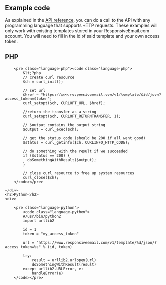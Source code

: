 <article>
    <h1>Example code</h1>
        <p>
            As explained in the <a href="/support/api/introduction">API reference</a>,
            you can do a call to the API with any programming language that
            supports HTTP requests. These examples will only work with existing templates
            stored in your ResponsiveEmail.com account. You will need to fill in the id of
            said template and your own access token.
        </p>

<div class="tabs">
    <h2>PHP</h2>
    <div>       
            
        <pre class="language-php"><code class="language-php">  
            &lt;?php
            // create curl resource
            $ch = curl_init();
            
            // set url
            $href = "https://www.responsiveemail.com/v1/template/$id/json?access_token=$token";
            curl_setopt($ch, CURLOPT_URL, $href);
            
            //return the transfer as a string
            curl_setopt($ch, CURLOPT_RETURNTRANSFER, 1);
            
            // $output contains the output string
            $output = curl_exec($ch);
            
            // get the status code (should be 200 if all went good)
            $status = curl_getinfo($ch, CURLINFO_HTTP_CODE);
            
            // do something with the result if we succeeded
            if ($status == 200) {
              doSomethingWithResult($output);
            }
            
            // close curl resource to free up system resources
            curl_close($ch);
        </code></pre>
    
    </div>
    <h2>Python</h2>
    <div>
    
        <pre class="language-python">
            <code class="language-python">
            #/usr/bin/python2
            import urllib2
            
            id = 1
            token = "my_access_token"
            
            url = "https://www.responsiveemail.com/v1/template/%d/json/?access_token=%s" % (id, token)
            
            try:
                result = urllib2.urlopen(url)
                doSomethingWithResult(result)
            except urllib2.URLError, e:
                handleError(e)
        </code></pre>

</div>
</div>
</article>
